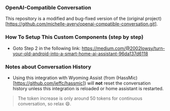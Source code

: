 ### OpenAI-Compatible Conversation
This repository is a modified and bug-fixed version of the (original project)[https://github.com/michelle-avery/openai-compatible-conversation.git]. 

### How To Setup This Custom Components (step by step)
- Goto Step 2 in the following link: https://medium.com/@2002lowsy/turn-your-old-android-into-a-smart-home-ai-assistant-96da137d6118

### Notes about Conversation History
- Using this integration with Wyoming Assist (from (HassMic)[https://github.com/jeffc/hassmic]) will **not** reset the conversation history unless this integration is reloaded or home assistant is restarted.
> The token increase is only around 50 tokens for continuous conversation, so relax 😄.



